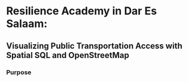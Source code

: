 # Resilience Academy in Dar Es Salaam: 
## Visualizing Public Transportation Access with Spatial SQL and OpenStreetMap

### Purpose
